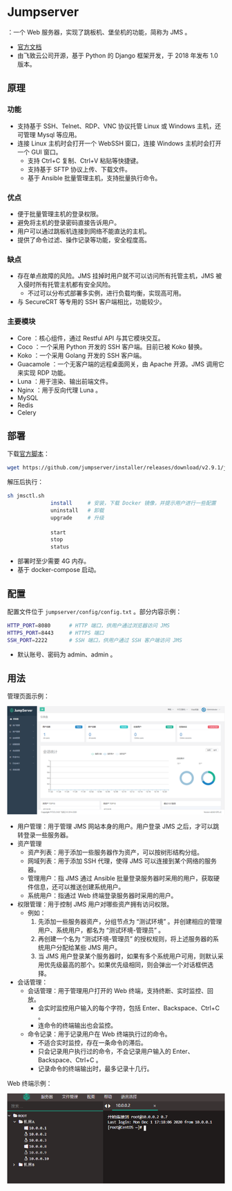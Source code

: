 # Jumpserver

：一个 Web 服务器，实现了跳板机、堡垒机的功能，简称为 JMS 。
- [官方文档](https://docs.jumpserver.org/zh/master/)
- 由飞致云公司开源，基于 Python 的 Django 框架开发，于 2018 年发布 1.0 版本。

## 原理

### 功能

- 支持基于 SSH、Telnet、RDP、VNC 协议托管 Linux 或 Windows 主机，还可管理 Mysql 等应用。
- 连接 Linux 主机时会打开一个 WebSSH 窗口，连接 Windows 主机时会打开一个 GUI 窗口。
  - 支持 Ctrl+C 复制、Ctrl+V 粘贴等快捷键。
  - 支持基于 SFTP 协议上传、下载文件。
  - 基于 Ansible 批量管理主机，支持批量执行命令。

### 优点

- 便于批量管理主机的登录权限。
- 避免将主机的登录密码直接告诉用户。
- 用户可以通过跳板机连接到网络不能直达的主机。
- 提供了命令过滤、操作记录等功能，安全程度高。

### 缺点

- 存在单点故障的风险。JMS 挂掉时用户就不可以访问所有托管主机，JMS 被入侵时所有托管主机都有安全风险。
  - 不过可以分布式部署多实例，进行负载均衡，实现高可用。
- 与 SecureCRT 等专用的 SSH 客户端相比，功能较少。

### 主要模块

- Core ：核心组件，通过 Restful API 与其它模块交互。
- Coco ：一个采用 Python 开发的 SSH 客户端。目前已被 Koko 替换。
- Koko ：一个采用 Golang 开发的 SSH 客户端。
- Guacamole ：一个无客户端的远程桌面网关，由 Apache 开源。JMS 调用它来实现 RDP 功能。
- Luna ：用于渲染、输出前端文件。
- Nginx ：用于反向代理 Luna 。
- MySQL
- Redis
- Celery

## 部署

下载[官方脚本](https://github.com/jumpserver/installer)：
```sh
wget https://github.com/jumpserver/installer/releases/download/v2.9.1/jumpserver-installer-v2.9.1.tar.gz
```
解压后执行：
```sh
sh jmsctl.sh
              install     # 安装，下载 Docker 镜像，并提示用户进行一些配置
              uninstall   # 卸载
              upgrade     # 升级

              start
              stop
              status
```
- 部署时至少需要 4G 内存。
- 基于 docker-compose 启动。

## 配置

配置文件位于 `jumpserver/config/config.txt` 。部分内容示例：
```sh
HTTP_PORT=8080      # HTTP 端口，供用户通过浏览器访问 JMS
HTTPS_PORT=8443     # HTTPS 端口
SSH_PORT=2222       # SSH 端口，供用户通过 SSH 客户端访问 JMS
```
- 默认账号、密码为 admin、admin 。

## 用法

管理页面示例：

![](./Jumpserver01.png)

- 用户管理：用于管理 JMS 网站本身的用户。用户登录 JMS 之后，才可以跳转登录一些服务器。
- 资产管理
  - 资产列表：用于添加一些服务器作为资产，可以按树形结构分组。
  - 网域列表：用于添加 SSH 代理，使得 JMS 可以连接到某个网络的服务器。
  - 管理用户：指 JMS 通过 Ansible 批量登录服务器时采用的用户，获取硬件信息，还可以推送创建系统用户。
  - 系统用户：指通过 Web 终端登录服务器时采用的用户。
- 权限管理：用于控制 JMS 用户对哪些资产拥有访问权限。
  - 例如：
    1. 先添加一些服务器资产，分组节点为 “测试环境” 。并创建相应的管理用户、系统用户，都名为 “测试环境-管理员” 。
    2. 再创建一个名为 “测试环境-管理员” 的授权规则，将上述服务器的系统用户分配给某些 JMS 用户。
    3. 当 JMS 用户登录某个服务器时，如果有多个系统用户可用，则默认采用优先级最高的那个。如果优先级相同，则会弹出一个对话框供选择。
- 会话管理：
  - 会话管理：用于管理用户打开的 Web 终端，支持终断、实时监控、回放。
    - 会实时监控用户输入的每个字符，包括 Enter、Backspace、Ctrl+C 。
    - 连命令的终端输出也会监控。
  - 命令记录：用于记录用户在 Web 终端执行过的命令。
    - 不适合实时监控，存在一条命令的滞后。
    - 只会记录用户执行过的命令，不会记录用户输入的 Enter、Backspace、Ctrl+C 。
    - 记录命令的终端输出时，最多记录十几行。

Web 终端示例：

![](./Jumpserver02.png)
